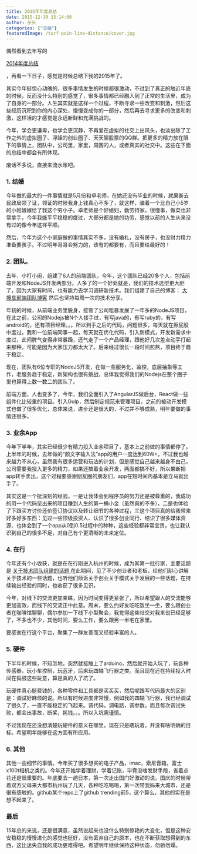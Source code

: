 ```yaml
---
title: 2015年年度总结
date: 2015-12-30 15:14:00
author: 芋头
categories: ["总结"]
featuredImage: /turf-poin-line-distance/cover.jpg
---
```

偶然看到去年写的

 [2014年度总结](http://link.zhihu.com/?target=http%3A//www.html-js.com/article/The-working-process-of-my-2014-year-I-summary) 

，再看一下日子，感觉是时候总结下我的2015年了。

其实今年挺惊心动魄的，很多事情发生的时候都很激动，不过到了真正的触近年底的时候，反而没什么特别的感觉了，很多事情都已经融入到了正常的生活里，成为了自身的一部分。人生其实就是这样一个过程，不断寻求一些改变和刺激，然后这些经历沉积到你的内心深处，慢慢变成你的一部分，然后再去寻求更多的改变和刺激，这样活的才感觉是永远新鲜和充满挑战的。

今年，学会更谦卑，也学会更沉静，不再爱在虚拟的社交上出风头，也淡出除了工作之外的虚拟圈子、浮躁的创业圈子、天天聊股票的QQ群。把更多的精力放在眼下的事情上，团队中，公司里，家里，周围的人，或者真实的社交中。这些在下面的总结中都会有所体现。

废话不多说，直接来流水账吧。

### 1. 结婚

今年做的最大的一件事情就是5月份和卓老师，在她还没有毕业的时候，就果断去民政局领了证，领证的时候我身上钱真心不多了，就这样，骗着一个比自己小5岁的小姑娘嫁给了我这个穷小子。卓老师是个好媳妇，勤劳持家，很懂事，做菜也非常拿手，今年我能平平稳稳的度过，大部分都是她的功劳，感觉以前的人生从来没有过的像今年这样平顺。

然后，今年为这个小家庭做的事情其实不多，没有婚礼，没有房子，也没财力精力准备要孩子。不过明年哥哥会努力的，该有的都要有，而且要给最好的！

### 2. 团队。

去年，小打小闹，组建了6人的前端团队，今年，这个团队已经20多个人，包括前端开发和NodeJS开发两部分。人多了的一个好处就是，我们的技术选型更大胆了，因为大家有时间，也有能力去学习调研新技术。我们组建了自己的博客： [大搜车前端团队博客](http://link.zhihu.com/?target=http%3A//f2e.souche.com/blog)  然后也坚持每周一次的技术分享。

年初的时候，从前端业务里脱身，接管了公司粗暴发展了一年多的NodeJS项目，在此之前，公司的Nodejs被N个人接手过，有写java的，有写ruby的，有写android的，还有项目经理。。。所以到手之后的代码，问题很多，每天就在擦屁股中度过，我和一位前端同事一起，每天就在优化代码，引入新模式，开发新需求中度过，此间脾气变得非常暴躁，还气走了一个产品经理，跟他好几次差点动手打起来那种，可能是因为大家压力都太大了。后来经过很长一段时间煎熬，项目终于趋于稳定。

现在，团队有6位专职的NodeJS开发，在做一些服务化，监控，底层抽象等工作，老服务趋于稳定，新架构也很有挑战，总体我觉得我们的Nodejs在整个圈子里也算得上数一数二的团队了。

前端方面，人也变多了，今年，我们全面引入了AngularJS做后台，React做一些组件化比较重的项目。引入Gulp，然后制定规范来管理项目，之前的被动开发模式也做了很多优化，总体来说，进步还是很大的，不过并不够成熟，明年要做的事情还很多。

### 3. 业余App

今年下半年，其实已经很少有精力投入业余项目了，基本上之前做的事情都停了。上半年的时候，去年做的“颜文字输入法”app的用户一度达到60W+，不过我也越来越力不从心，虽然我有很多运营和玩法的计划，但是感觉自己越来越身不由己，公司需要我投入更多的精力，如果还搞着业余开发，两面都搞不好，所以果断把app转手卖出，这个过程要感谢朋友圈的朋友们，app在短时间内基本是立马就出手了。

其实这是一个挺深刻的经验。一是让我体会到程序员的努力还是被尊重的，我成功的用一个代码垒出来的项目赚到人生的第一桶小金（虽然真的不多），二是也体验了下跟买方讨价还价签订协议以及转让细节的各种过程，三这个项目真的给我带来好多好多东西：见过一些顶级投资人、认识了很多创业同行、结识了很多媒体资源、也体会到了一个app从0到0.5过程中的种种，这些经验都非常宝贵，也让我认识到自己的很多不足，对自己有个更清晰的未来定位。

### 4. 在行

今年还有个小收获，就是在在行刚进入杭州的时候，成为其第一批行家，主要话题是  [关于技术团队组建的话题 ](http://link.zhihu.com/?target=http%3A//www.zaih.com/mentor/84752740/) 在此期间，见了不少创业者和老板，给他们耐心讲解关于技术的一些话题，也听他们倾诉关于创业关于模式关于发展的一些话题，在持续输出经验的同时，也收获了很多见识。

今年，对线下的交流更加亲睐，因为时间变得更紧张了，所以希望跟人的交流能够更加高效，而线下的交流正中此意。周末，要么约好友吃吃饭坐一坐，要么跟创业者在咖啡馆聊聊，偶尔参加一下线下小型聚会，我觉得这些社交对我来说已经足够了，不多也不少，其他时间，要么工作，要么跟另一半宅在家里。

要感谢在行这个平台，聚集了一群友善而又经验丰富的人。

### 5. 硬件

下半年的时候，不知怎地，突然就接触上了arduino，然后就开始入坑了，玩各种传感器，玩小车控制，玩蓝牙，后来玩四轴飞行器之类。而且现在还在持续投入时间在捣鼓这些玩意，算是真的入了坑了。

玩硬件真心挺费钱的，各种零件和工具都是买买买，然后呢跟写代码最大的区别是：调试好麻烦的说。所以有时候进度非常慢，例如我的四轴飞行器，我已经调试了很久了，一直不能稳定的飞起来。调代码，调电路，调参数，而且每次调试失败，都会出事故，断桨，耗钱。。。所以入坑需谨慎。

不过我现在还没想清楚玩硬件的意义在哪里，现在只是瞎玩着，并没有啥明确的目标。希望明年能够在这方面有所应用。

### 6. 其他

其他一些细节的事情。今年买了很多想买的电子产品，imac，索尼音箱，富士x100t相机之类的。今年还开始学着理财，学着记账，毕竟没啥发财手段，省着点花还是很重要的。年底要去一趟日本，第一次走出国门好激动的说。国庆的时候带着双方父母来大都市杭州玩了几天，各种吃吃喝喝，第一次带我妈来大城市，还是很有感触的。github某个repo上了github trending前5，这个算么。其他的实在是想不起来了。

### 最后

15年总的来说，还是很满意，虽然说起来也没什么特别惊艳的大变化，但是这种安安稳稳的慢慢进化的感觉也挺好，没有丢弃自己的原本，也在不断获取想得到的东西，这比迷失自我的成功更难得吧。希望明年继续保持这种状态，勿骄勿燥。
